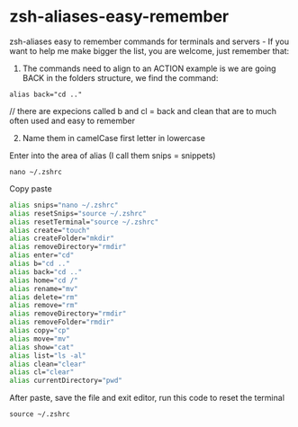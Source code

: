 # zsh-aliases-easy-remember

zsh-aliases easy to remember commands for terminals and servers - If you want to help me make bigger the list, you are welcome, just remember that:

1. The commands need to align to an ACTION example is we are going BACK in the folders structure, we find the command:
```
alias back="cd .."
```
// there are expecions called b and cl = back and clean that are to much often used and easy to remember

2. Name them in camelCase first letter in lowercase

Enter into the area of alias (I call them snips = snippets)
```
nano ~/.zshrc
```
Copy paste
```zsh
alias snips="nano ~/.zshrc"
alias resetSnips="source ~/.zshrc"
alias resetTerminal="source ~/.zshrc"
alias create="touch"
alias createFolder="mkdir"
alias removeDirectory="rmdir"
alias enter="cd"
alias b="cd .."
alias back="cd .."
alias home="cd /"
alias rename="mv"
alias delete="rm"
alias remove="rm"
alias removeDirectory="rmdir"
alias removeFolder="rmdir"
alias copy="cp"
alias move="mv"
alias show="cat"
alias list="ls -al"
alias clean="clear"
alias cl="clear"
alias currentDirectory="pwd"
```

After paste, save the file and exit editor, run this code to reset the terminal
```
source ~/.zshrc
```
